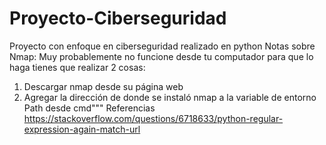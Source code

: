 # Proyecto-Ciberseguridad
Proyecto con enfoque en ciberseguridad realizado en python
Notas sobre Nmap:
Muy probablemente no funcione desde tu computador
para que lo haga tienes que realizar 2 cosas:
1) Descargar nmap desde su página web
2) Agregar la dirección de donde se instaló nmap a la variable de entorno Path desde cmd"""
Referencias
https://stackoverflow.com/questions/6718633/python-regular-expression-again-match-url
